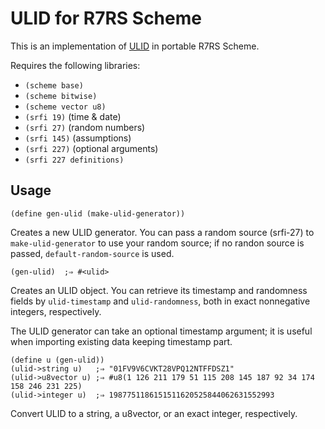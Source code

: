 # ULID for R7RS Scheme

This is an implementation of [ULID](https://github.com/ulid/spec) in portable
R7RS Scheme.

Requires the following libraries:

- `(scheme base)`
- `(scheme bitwise)`
- `(scheme vector u8)`
- `(srfi 19)`  (time & date)
- `(srfi 27)`  (random numbers)
- `(srfi 145)`  (assumptions)
- `(srfi 227)`  (optional arguments)
- `(srfi 227 definitions)`

## Usage

```
(define gen-ulid (make-ulid-generator))
```

Creates a new ULID generator.  You can pass a random source (srfi-27)
to `make-ulid-generator` to use your random source; if no randon source
is passed, `default-random-source` is used.

```
(gen-ulid)  ;⇒ #<ulid>
```

Creates an ULID object.  You can retrieve its timestamp and randomness
fields by `ulid-timestamp` and `ulid-randomness`, both in exact
nonnegative integers, respectively.

The ULID generator can take an optional timestamp argument; it is useful
when importing existing data keeping timestamp part.

```
(define u (gen-ulid))
(ulid->string u)   ;⇒ "01FV9V6CVKT28VPQ12NTFFDSZ1"
(ulid->u8vector u) ;⇒ #u8(1 126 211 179 51 115 208 145 187 92 34 174 158 246 231 225)
(ulid->integer u)  ;⇒ 1987751186151511620525844062631552993
```

Convert ULID to a string, a u8vector, or an exact integer, respectively.
